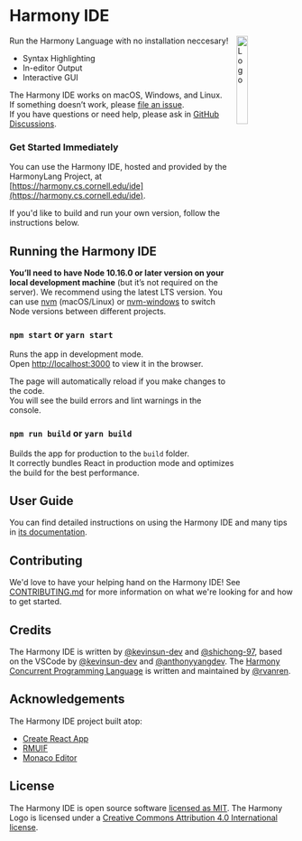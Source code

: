# Harmony IDE

<img alt="Logo" align="right" src="https://harmony.cs.cornell.edu/assets/img/favicon.png" width="20%" />

Run the Harmony Language with no installation neccesary!

- Syntax Highlighting
- In-editor Output
- Interactive GUI

The Harmony IDE works on macOS, Windows, and Linux.<br>
If something doesn’t work, please [file an issue](https://github.com/harmonylang/harmony-ide/issues/new).<br>
If you have questions or need help, please ask in [GitHub Discussions](https://github.com/harmonylang/harmony-ide/discussions).

### Get Started Immediately

You can use the Harmony IDE, hosted and provided by the HarmonyLang Project, at [https://harmony.cs.cornell.edu/ide](https://harmony.cs.cornell.edu/ide).

If you'd like to build and run your own version, follow the instructions below.

## Running the Harmony IDE

**You’ll need to have Node 10.16.0 or later version on your local development machine** (but it’s not required on the server). We recommend using the latest LTS version. You can use [nvm](https://github.com/creationix/nvm#installation) (macOS/Linux) or [nvm-windows](https://github.com/coreybutler/nvm-windows#node-version-manager-nvm-for-windows) to switch Node versions between different projects.

### `npm start` or `yarn start`

Runs the app in development mode.<br>
Open [http://localhost:3000](http://localhost:3000) to view it in the browser.

The page will automatically reload if you make changes to the code.<br>
You will see the build errors and lint warnings in the console.

### `npm run build` or `yarn build`

Builds the app for production to the `build` folder.<br>
It correctly bundles React in production mode and optimizes the build for the best performance.

## User Guide

You can find detailed instructions on using the Harmony IDE and many tips in [its documentation](https://harmony.cs.cornell.edu/site/).

## Contributing

We'd love to have your helping hand on the Harmony IDE! See [CONTRIBUTING.md](CONTRIBUTING.md) for more information on what we're looking for and how to get started.

## Credits

The Harmony IDE is written by [@kevinsun-dev](https://github.com/kevinsun-dev) and [@shichong-97](https://github.com/shichong-97), based on the VSCode by [@kevinsun-dev](https://github.com/kevinsun-dev) and [@anthonyyangdev](https://github.com/anthonyyangdev). The [Harmony Concurrent Programming Language](https://github.com/harmonylang/harmony) is written and maintained by [@rvanren](https://github.com/rvanren).

## Acknowledgements

The Harmony IDE project built atop:

- [Create React App](https://facebook.github.io/create-react-app/)
- [RMUIF](https://github.com/rmuif)
- [Monaco Editor](https://github.com/microsoft/monaco-editor)

## License

The Harmony IDE is open source software [licensed as MIT](https://github.com/harmonylang/harmony-ide/blob/master/LICENSE). The Harmony Logo is licensed under a [Creative Commons Attribution 4.0 International license](https://creativecommons.org/licenses/by/4.0/).
